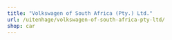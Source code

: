 ```yaml
---
title: "Volkswagen of South Africa (Pty.) Ltd."
url: /uitenhage/volkswagen-of-south-africa-pty-ltd/
shop: car
---
```

